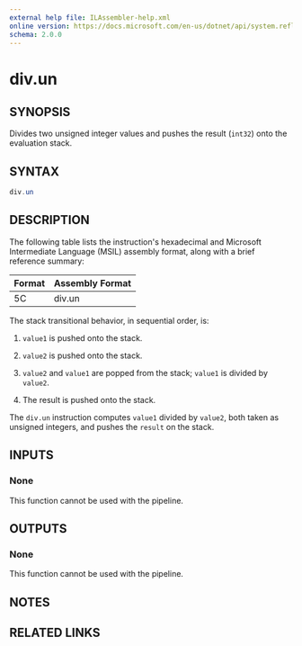 ```yaml
---
external help file: ILAssembler-help.xml
online version: https://docs.microsoft.com/en-us/dotnet/api/system.reflection.emit.opcodes.div_un
schema: 2.0.0
---
```


# div.un

## SYNOPSIS

Divides two unsigned integer values and pushes the result (`int32`) onto the evaluation stack.

## SYNTAX

```powershell
div.un
```

## DESCRIPTION

The following table lists the instruction's hexadecimal and Microsoft Intermediate Language (MSIL) assembly format, along with a brief reference summary:

| Format | Assembly Format |
| ------ | --------------- |
| 5C     | div.un          |

 The stack transitional behavior, in sequential order, is:

1.  `value1` is pushed onto the stack.

2.  `value2` is pushed onto the stack.

3.  `value2` and `value1` are popped from the stack; `value1` is divided by `value2`.

4.  The result is pushed onto the stack.

 The `div.un` instruction computes `value1` divided by `value2`, both taken as unsigned integers, and pushes the `result` on the stack.

## INPUTS

### None

This function cannot be used with the pipeline.

## OUTPUTS

### None

This function cannot be used with the pipeline.

## NOTES

## RELATED LINKS
